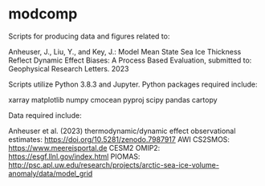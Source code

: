 # modcomp

Scripts for producing data and figures related to:

Anheuser, J., Liu, Y., and Key, J.: Model Mean State Sea Ice Thickness Reflect Dynamic Effect Biases: A Process Based Evaluation, submitted to: Geophysical Research Letters. 2023

Scripts utilize Python 3.8.3 and Jupyter. Python packages required include:

xarray
matplotlib
numpy
cmocean
pyproj
scipy
pandas
cartopy 

Data required include:

Anheuser et al. (2023) thermodynamic/dynamic effect observational estimates: https://doi.org/10.5281/zenodo.7987917 
AWI CS2SMOS: https://www.meereisportal.de 
CESM2 OMIP2: https://esgf.llnl.gov/index.html 
PIOMAS: http://psc.apl.uw.edu/research/projects/arctic-sea-ice-volume-anomaly/data/model_grid 
